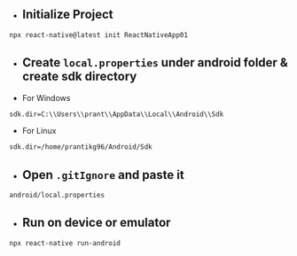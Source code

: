 - ## Initialize Project
``` bash
npx react-native@latest init ReactNativeApp01
```

- ## Create `local.properties` under android folder & create sdk directory
- For Windows
``` bash
sdk.dir=C:\\Users\\prant\\AppData\\Local\\Android\\Sdk
```
- For Linux
``` bash
sdk.dir=/home/prantikg96/Android/Sdk
```

- ## Open `.gitIgnore` and paste it
``` bash
android/local.properties
```

- ## Run on device or emulator
``` bash
npx react-native run-android
```